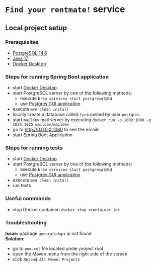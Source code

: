 # ```Find your rentmate!``` service

## Local project setup

### Prerequisites

- [PostgreSQL 14.6](https://postgresapp.com/downloads.html)
- [Java 17](https://www.oracle.com/java/technologies/javase/jdk17-archive-downloads.html)
- [Docker Desktop](https://www.docker.com/products/docker-desktop/)

### Steps for running Spring Boot application

- start [Docker Desktop](https://www.docker.com/products/docker-desktop/)
- start PostgreSQL server by one of the following methods:
    - execute `brew services start postgresql@14`
    - use [Postgres GUI application](https://postgresapp.com/downloads.html)
- execute `mvn clean install`
- locally create a database called `fyrm` owned by user `postgres`
- start `maildev` mail server by executing `docker run -p 1080:1080 -p 1025:1025 maildev/maildev`
- go to http://0.0.0.0:1080 to see the emails
- start Spring Boot Application

### Steps for running tests

- start [Docker Desktop](https://www.docker.com/products/docker-desktop/)
- start PostgreSQL server by one of the following methods:
    - execute `brew services start postgresql@14`
    - use [Postgres GUI application](https://postgresapp.com/downloads.html)
- execute `mvn clean install`
- run tests

### Useful commands

- stop Docker container: `docker stop <container_id>`

### Troubleshooting

**Issue:** package `generatedapi` is not found  
**Solution:**

- go to `pom.xml` file located under project root
- open the Maven menu from the right side of the screen
- click `Reload All Maven Projects`
